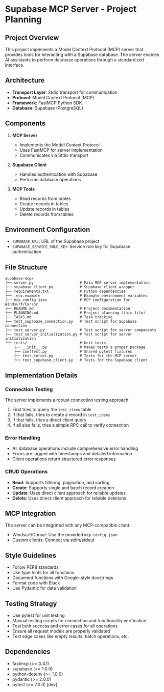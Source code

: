 # Supabase MCP Server - Project Planning

## Project Overview
This project implements a Model Context Protocol (MCP) server that provides tools for interacting with a Supabase database. The server enables AI assistants to perform database operations through a standardized interface.

## Architecture
- **Transport Layer**: Stdio transport for communication
- **Protocol**: Model Context Protocol (MCP)
- **Framework**: FastMCP Python SDK
- **Database**: Supabase (PostgreSQL)

## Components
1. **MCP Server**
   - Implements the Model Context Protocol
   - Uses FastMCP for server implementation
   - Communicates via Stdio transport

2. **Supabase Client**
   - Handles authentication with Supabase
   - Performs database operations

3. **MCP Tools**
   - Read records from tables
   - Create records in tables
   - Update records in tables
   - Delete records from tables

## Environment Configuration
- `SUPABASE_URL`: URL of the Supabase project
- `SUPABASE_SERVICE_ROLE_KEY`: Service role key for Supabase authentication

## File Structure
```
supabase-mcp/
├── server.py                     # Main MCP server implementation
├── supabase_client.py            # Supabase client wrapper
├── requirements.txt              # Python dependencies
├── .env.example                  # Example environment variables
├── mcp_config.json               # MCP configuration for Windsurf/Cursor
├── README.md                     # Project documentation
├── PLANNING.md                   # Project planning (this file)
├── TASKS.md                      # Task tracking
├── test_supabase_connection.py   # Test script for Supabase connection
├── test_server.py                # Test script for server components
├── test_server_initialization.py # Test script for server initialization
└── tests/                        # Unit tests
    ├── __init__.py               # Makes tests a proper package
    ├── conftest.py               # Shared pytest fixtures
    ├── test_server.py            # Tests for the MCP server
    └── test_supabase_client.py   # Tests for the Supabase client
```

## Implementation Details

### Connection Testing
The server implements a robust connection testing approach:
1. First tries to query the `test_items` table
2. If that fails, tries to create a record in `test_items`
3. If that fails, tries a direct client query
4. If all else fails, tries a simple RPC call to verify connection

### Error Handling
- All database operations include comprehensive error handling
- Errors are logged with timestamps and detailed information
- Client operations return structured error responses

### CRUD Operations
- **Read**: Supports filtering, pagination, and sorting
- **Create**: Supports single and batch record creation
- **Update**: Uses direct client approach for reliable updates
- **Delete**: Uses direct client approach for reliable deletions

## MCP Integration
The server can be integrated with any MCP-compatible client:
- Windsurf/Cursor: Use the provided `mcp_config.json`
- Custom clients: Connect via stdin/stdout

## Style Guidelines
- Follow PEP8 standards
- Use type hints for all functions
- Document functions with Google-style docstrings
- Format code with Black
- Use Pydantic for data validation

## Testing Strategy
- Use pytest for unit testing
- Manual testing scripts for connection and functionality verification
- Test both success and error cases for all operations
- Ensure all request models are properly validated
- Test edge cases like empty results, batch operations, etc.

## Dependencies
- fastmcp (>= 0.4.1)
- supabase (>= 1.0.0)
- python-dotenv (>= 1.0.0)
- pydantic (>= 2.0.0)
- pytest (>= 7.0.0) [dev]